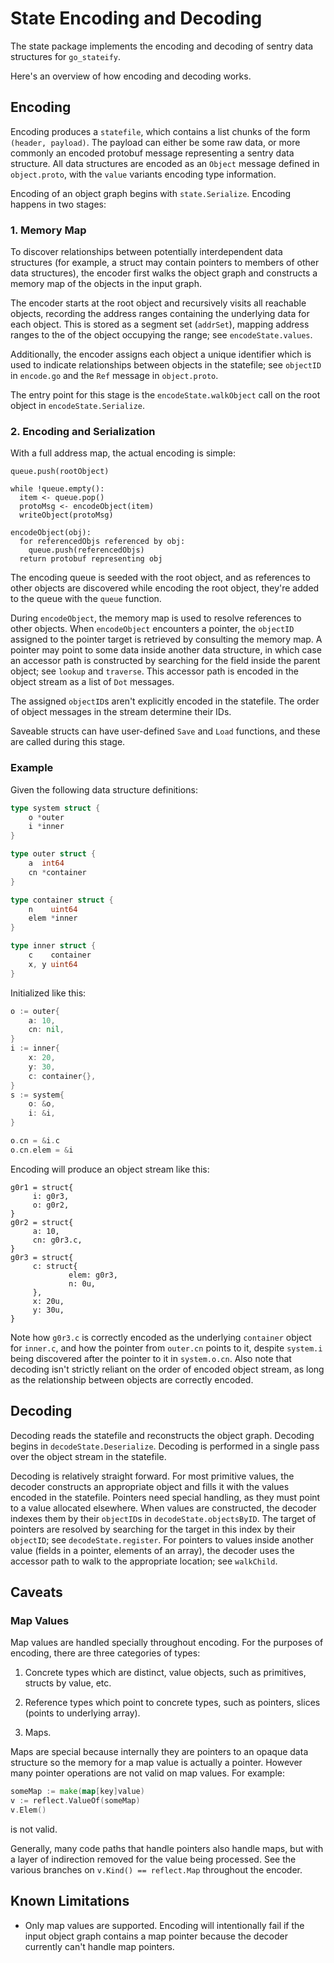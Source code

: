 # State Encoding and Decoding

The state package implements the encoding and decoding of sentry data structures
for `go_stateify`.

Here's an overview of how encoding and decoding works.

## Encoding

Encoding produces a `statefile`, which contains a list chunks of the form
`(header, payload)`. The payload can either be some raw data, or more commonly
an encoded protobuf message representing a sentry data structure. All data
structures are encoded as an `Object` message defined in `object.proto`, with
the `value` variants encoding type information.

Encoding of an object graph begins with `state.Serialize`. Encoding happens in
two stages:

### 1. Memory Map

To discover relationships between potentially interdependent data structures
(for example, a struct may contain pointers to members of other data
structures), the encoder first walks the object graph and constructs a memory
map of the objects in the input graph.

The encoder starts at the root object and recursively visits all reachable
objects, recording the address ranges containing the underlying data for each
object. This is stored as a segment set (`addrSet`), mapping address ranges to
the of the object occupying the range; see `encodeState.values`.

Additionally, the encoder assigns each object a unique identifier which is used
to indicate relationships between objects in the statefile; see `objectID` in
`encode.go` and the `Ref` message in `object.proto`.

The entry point for this stage is the `encodeState.walkObject` call on the root
object in `encodeState.Serialize`.

### 2. Encoding and Serialization

With a full address map, the actual encoding is simple:

```
queue.push(rootObject)

while !queue.empty():
  item <- queue.pop()
  protoMsg <- encodeObject(item)
  writeObject(protoMsg)

encodeObject(obj):
  for referencedObjs referenced by obj:
    queue.push(referencedObjs)
  return protobuf representing obj
```

The encoding queue is seeded with the root object, and as references to other
objects are discovered while encoding the root object, they're added to the
queue with the `queue` function.

During `encodeObject`, the memory map is used to resolve references to other
objects. When `encodeObject` encounters a pointer, the `objectID` assigned to
the pointer target is retrieved by consulting the memory map. A pointer may
point to some data inside another data structure, in which case an accessor path
is constructed by searching for the field inside the parent object; see `lookup`
and `traverse`. This accessor path is encoded in the object stream as a list of
`Dot` messages.

The assigned `objectID`s aren't explicitly encoded in the statefile. The order
of object messages in the stream determine their IDs.

Saveable structs can have user-defined `Save` and `Load` functions, and these
are called during this stage.

### Example

Given the following data structure definitions:

```go
type system struct {
    o *outer
    i *inner
}

type outer struct {
    a  int64
    cn *container
}

type container struct {
    n    uint64
    elem *inner
}

type inner struct {
    c    container
    x, y uint64
}
```

Initialized like this:

```go
o := outer{
    a: 10,
    cn: nil,
}
i := inner{
    x: 20,
    y: 30,
    c: container{},
}
s := system{
    o: &o,
    i: &i,
}

o.cn = &i.c
o.cn.elem = &i

```

Encoding will produce an object stream like this:

```
g0r1 = struct{
     i: g0r3,
     o: g0r2,
}
g0r2 = struct{
     a: 10,
     cn: g0r3.c,
}
g0r3 = struct{
     c: struct{
             elem: g0r3,
             n: 0u,
     },
     x: 20u,
     y: 30u,
}
```

Note how `g0r3.c` is correctly encoded as the underlying `container` object for
`inner.c`, and how the pointer from `outer.cn` points to it, despite `system.i`
being discovered after the pointer to it in `system.o.cn`. Also note that
decoding isn't strictly reliant on the order of encoded object stream, as long
as the relationship between objects are correctly encoded.

## Decoding

Decoding reads the statefile and reconstructs the object graph. Decoding begins
in `decodeState.Deserialize`. Decoding is performed in a single pass over the
object stream in the statefile.

Decoding is relatively straight forward. For most primitive values, the decoder
constructs an appropriate object and fills it with the values encoded in the
statefile. Pointers need special handling, as they must point to a value
allocated elsewhere. When values are constructed, the decoder indexes them by
their `objectID`s in `decodeState.objectsByID`. The target of pointers are
resolved by searching for the target in this index by their `objectID`; see
`decodeState.register`. For pointers to values inside another value (fields in a
pointer, elements of an array), the decoder uses the accessor path to walk to
the appropriate location; see `walkChild`.

## Caveats

### Map Values

Map values are handled specially throughout encoding. For the purposes of
encoding, there are three categories of types:

1.  Concrete types which are distinct, value objects, such as primitives,
    structs by value, etc.

2.  Reference types which point to concrete types, such as pointers, slices
    (points to underlying array).

3.  Maps.

Maps are special because internally they are pointers to an opaque data
structure so the memory for a map value is actually a pointer. However many
pointer operations are not valid on map values. For example:

```go
someMap := make(map[key]value)
v := reflect.ValueOf(someMap)
v.Elem()
```

is not valid.

Generally, many code paths that handle pointers also handle maps, but with a
layer of indirection removed for the value being processed. See the various
branches on `v.Kind() == reflect.Map` throughout the encoder.

## Known Limitations

-   Only map values are supported. Encoding will intentionally fail if the input
    object graph contains a map pointer because the decoder currently can't
    handle map pointers.

